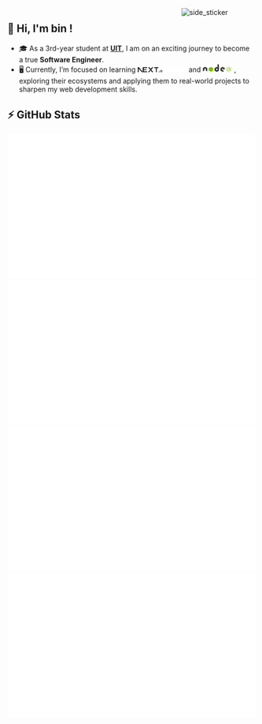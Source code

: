 <img align="right" width="150px" alt="side_sticker" src="https://media.giphy.com/media/h2MouomJFCpMfWVfUj/giphy.gif" />

##  :memo:  Hi, I'm bin !
- 🎓 As a 3rd-year student at [**UIT**](https://vi.wikipedia.org/wiki/Tr%C6%B0%E1%BB%9Dng_%C4%90%E1%BA%A1i_h%E1%BB%8Dc_C%C3%B4ng_ngh%E1%BB%87_Th%C3%B4ng_tin,_%C4%90%E1%BA%A1i_h%E1%BB%8Dc_Qu%E1%BB%91c_gia_Th%C3%A0nh_ph%E1%BB%91_H%E1%BB%93_Ch%C3%AD_Minh), I am on an exciting journey to become a true **Software Engineer**.
- 🖥️ Currently, I’m focused on learning <img src="https://github.com/Vo-Dinh-Quan/Vo-Dinh-Quan/blob/main/images/nextjs-13.svg#gh-light-mode-only" width="50" /><img src="https://github.com/Vo-Dinh-Quan/Vo-Dinh-Quan/blob/main/images/nextjs-13-white.svg#gh-dark-mode-only" width="50" /> and <img src="https://github.com/Vo-Dinh-Quan/Vo-Dinh-Quan/blob/main/images/nodejs-text1.svg?raw=true" width="60" /> , exploring their ecosystems and applying them to real-world projects to sharpen my web development skills.



<!--
<img src="https://github.com/Gapur/Gapur/blob/main/assets/doc.gif?raw=true" width="21" />&nbsp;&nbsp; <samp>[view my resume](https://drive.google.com/file/d/1trccBrzWE1JqNAU7chHr-TNsVo-CjWH0/view?usp=drive_link).
-->


## :zap: GitHub Stats
<p align="center">
  <img src='https://github.com/Quan-Vo-Dinh/GitHub-Stats-Visualization/blob/master/generated/overview.svg#gh-dark-mode-only'>
  <img src='https://github.com/Quan-Vo-Dinh/GitHub-Stats-Visualization/blob/master/generated/languages.svg#gh-dark-mode-only'>
    <img src='https://github.com/Quan-Vo-Dinh/GitHub-Stats-Visualization/blob/master/generated/overview.svg#gh-light-mode-only'>
  <img src='https://github.com/Quan-Vo-Dinh/GitHub-Stats-Visualization/blob/master/generated/languages.svg#gh-light-mode-only'>
</p>
